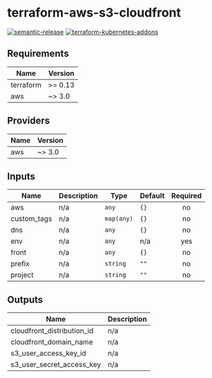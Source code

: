 # terraform-aws-s3-cloudfront

[![semantic-release](https://img.shields.io/badge/%20%20%F0%9F%93%A6%F0%9F%9A%80-semantic--release-e10079.svg)](https://github.com/semantic-release/terraform-aws-s3-cloudfront)
[![terraform-kubernetes-addons](https://github.com/particuleio/terraform-aws-s3-cloudfront/workflows/terraform-aws-s3-cloudfront/badge.svg)](https://github.com/particuleio/terraform-aws-s3-cloudfront/actions?query=workflow%3Aterraform-aws-s3-cloudfront)

## Requirements

| Name | Version |
|------|---------|
| terraform | >= 0.13 |
| aws | ~> 3.0 |

## Providers

| Name | Version |
|------|---------|
| aws | ~> 3.0 |

## Inputs

| Name | Description | Type | Default | Required |
|------|-------------|------|---------|:--------:|
| aws | n/a | `any` | `{}` | no |
| custom\_tags | n/a | `map(any)` | `{}` | no |
| dns | n/a | `any` | `{}` | no |
| env | n/a | `any` | n/a | yes |
| front | n/a | `any` | `{}` | no |
| prefix | n/a | `string` | `""` | no |
| project | n/a | `string` | `""` | no |

## Outputs

| Name | Description |
|------|-------------|
| cloudfront\_distribution\_id | n/a |
| cloudfront\_domain\_name | n/a |
| s3\_user\_access\_key\_id | n/a |
| s3\_user\_secret\_access\_key | n/a |
